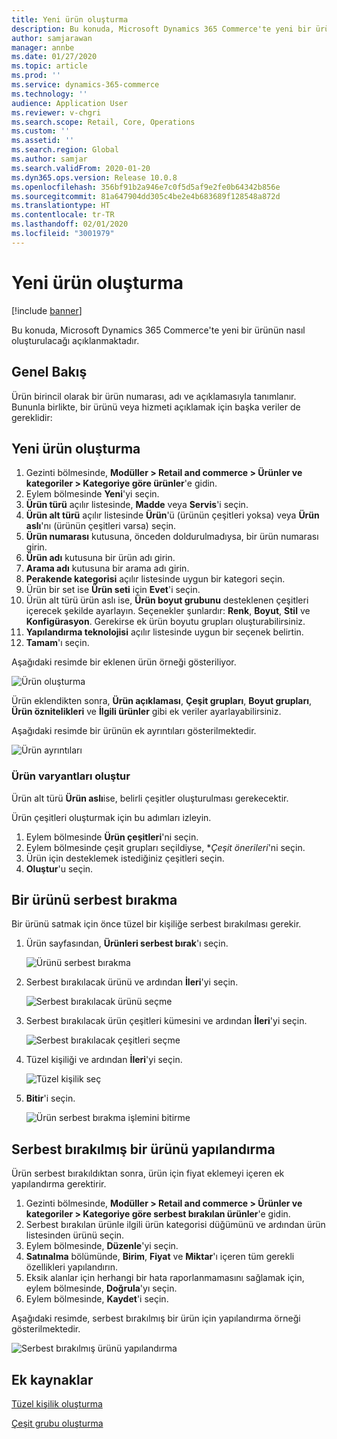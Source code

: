 ```yaml
---
title: Yeni ürün oluşturma
description: Bu konuda, Microsoft Dynamics 365 Commerce'te yeni bir ürünün nasıl oluşturulacağı açıklanmaktadır.
author: samjarawan
manager: annbe
ms.date: 01/27/2020
ms.topic: article
ms.prod: ''
ms.service: dynamics-365-commerce
ms.technology: ''
audience: Application User
ms.reviewer: v-chgri
ms.search.scope: Retail, Core, Operations
ms.custom: ''
ms.assetid: ''
ms.search.region: Global
ms.author: samjar
ms.search.validFrom: 2020-01-20
ms.dyn365.ops.version: Release 10.0.8
ms.openlocfilehash: 356bf91b2a946e7c0f5d5af9e2fe0b64342b856e
ms.sourcegitcommit: 81a647904dd305c4be2e4b683689f128548a872d
ms.translationtype: HT
ms.contentlocale: tr-TR
ms.lasthandoff: 02/01/2020
ms.locfileid: "3001979"
---
```

# <a name="create-a-new-product"></a>Yeni ürün oluşturma


[!include [banner](includes/banner.md)]

Bu konuda, Microsoft Dynamics 365 Commerce'te yeni bir ürünün nasıl oluşturulacağı açıklanmaktadır.

## <a name="overview"></a>Genel Bakış

Ürün birincil olarak bir ürün numarası, adı ve açıklamasıyla tanımlanır. Bununla birlikte, bir ürünü veya hizmeti açıklamak için başka veriler de gereklidir:

## <a name="create-a-new-product"></a>Yeni ürün oluşturma

1. Gezinti bölmesinde, **Modüller \> Retail and commerce \> Ürünler ve kategoriler \> Kategoriye göre ürünler**'e gidin.
1. Eylem bölmesinde **Yeni**'yi seçin.
1. **Ürün türü** açılır listesinde, **Madde** veya **Servis**'i seçin.
1. **Ürün alt türü** açılır listesinde **Ürün**'ü (ürünün çeşitleri yoksa) veya **Ürün aslı**'nı (ürünün çeşitleri varsa) seçin.
1. **Ürün numarası** kutusuna, önceden doldurulmadıysa, bir ürün numarası girin.
1. **Ürün adı** kutusuna bir ürün adı girin.
1. **Arama adı** kutusuna bir arama adı girin.
1. **Perakende kategorisi** açılır listesinde uygun bir kategori seçin.
1. Ürün bir set ise **Ürün seti** için **Evet**'i seçin.
1. Ürün alt türü ürün aslı ise, **Ürün boyut grubunu** desteklenen çeşitleri içerecek şekilde ayarlayın. Seçenekler şunlardır: **Renk**, **Boyut**, **Stil** ve **Konfigürasyon**. Gerekirse ek ürün boyutu grupları oluşturabilirsiniz.
1. **Yapılandırma teknolojisi** açılır listesinde uygun bir seçenek belirtin.
1. **Tamam**'ı seçin.

Aşağıdaki resimde bir eklenen ürün örneği gösteriliyor.

![Ürün oluşturma](media/create-new-product.png)

Ürün eklendikten sonra, **Ürün açıklaması**, **Çeşit grupları**, **Boyut grupları**, **Ürün öznitelikleri** ve **İlgili ürünler** gibi ek veriler ayarlayabilirsiniz.

Aşağıdaki resimde bir ürünün ek ayrıntıları gösterilmektedir.

![Ürün ayrıntıları](media/create-new-product-2.png)

### <a name="create-product-variants"></a>Ürün varyantları oluştur

Ürün alt türü **Ürün aslı**ise, belirli çeşitler oluşturulması gerekecektir. 

Ürün çeşitleri oluşturmak için bu adımları izleyin.

1. Eylem bölmesinde **Ürün çeşitleri**'ni seçin.
1. Eylem bölmesinde çeşit grupları seçildiyse, **Çeşit önerileri*'ni seçin.
1. Ürün için desteklemek istediğiniz çeşitleri seçin.
1. **Oluştur**'u seçin.

## <a name="release-a-product"></a>Bir ürünü serbest bırakma

Bir ürünü satmak için önce tüzel bir kişiliğe serbest bırakılması gerekir.

1. Ürün sayfasından, **Ürünleri serbest bırak**'ı seçin.

    ![Ürünü serbest bırakma](media/create-new-product-3.png)

1. Serbest bırakılacak ürünü ve ardından **İleri**'yi seçin.

    ![Serbest bırakılacak ürünü seçme](media/create-new-product-4.png)

1. Serbest bırakılacak ürün çeşitleri kümesini ve ardından **İleri**'yi seçin.

    ![Serbest bırakılacak çeşitleri seçme](media/create-new-product-5.png)

1. Tüzel kişiliği ve ardından **İleri**'yi seçin.

    ![Tüzel kişilik seç](media/create-new-product-6.png)

1. **Bitir**'i seçin.

    ![Ürün serbest bırakma işlemini bitirme](media/create-new-product-7.png)

## <a name="configure-a-released-product"></a>Serbest bırakılmış bir ürünü yapılandırma

Ürün serbest bırakıldıktan sonra, ürün için fiyat eklemeyi içeren ek yapılandırma gerektirir.

1. Gezinti bölmesinde, **Modüller \> Retail and commerce \> Ürünler ve kategoriler \> Kategoriye göre serbest bırakılan ürünler**'e gidin.
1. Serbest bırakılan ürünle ilgili ürün kategorisi düğümünü ve ardından ürün listesinden ürünü seçin.
1. Eylem bölmesinde, **Düzenle**'yi seçin.
1. **Satınalma** bölümünde, **Birim**, **Fiyat** ve **Miktar**'ı içeren tüm gerekli özellikleri yapılandırın.
1. Eksik alanlar için herhangi bir hata raporlanmamasını sağlamak için, eylem bölmesinde, **Doğrula**'yı seçin.
1. Eylem bölmesinde, **Kaydet**'i seçin.

Aşağıdaki resimde, serbest bırakılmış bir ürün için yapılandırma örneği gösterilmektedir.

![Serbest bırakılmış ürünü yapılandırma](media/create-new-product-8.png)

## <a name="additional-resources"></a>Ek kaynaklar

[Tüzel kişilik oluşturma](channels-legal-entities.md)

[Çeşit grubu oluşturma](create-variant-group.md) 
